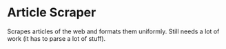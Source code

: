 # Article Scraper

Scrapes articles of the web and formats them uniformly. Still needs a lot of work (it has to parse a lot of stuff).